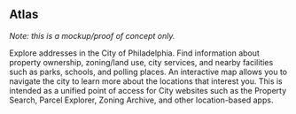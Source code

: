 Atlas
-----
_Note: this is a mockup/proof of concept only._

Explore addresses in the City of Philadelphia. Find information about property ownership, zoning/land use, city services, and nearby facilities such as parks, schools, and polling places. An interactive map allows you to navigate the city to learn more about the locations that interest you. This is intended as a unified point of access for City websites such as the Property Search, Parcel Explorer, Zoning Archive, and other location-based apps.
